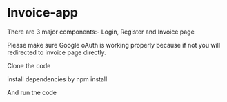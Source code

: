 # Invoice-app
There are 3 major components:- Login, Register and Invoice page  

Please make sure Google oAuth is working properly because if not you will redirected to invoice page directly. 

Clone the code

install dependencies by npm install

And run the code
